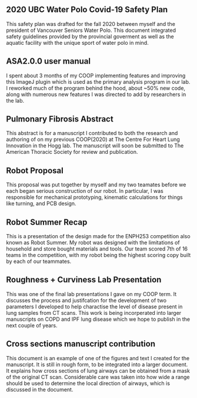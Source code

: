 
## 2020 UBC Water Polo Covid-19 Safety Plan
This safety plan was drafted for the fall 2020 between myself and the president of Vancouver Seniors Water Polo. This document integrated safety guidelines provided by the provincial goverment as well as the aquatic facility with the unique sport of water polo in mind. 

## ASA2.0.0 user manual
I spent about 3 months of my COOP implementing features and improving this ImageJ plugin which is used as the primary analysis program in our lab. I reworked much of the program behind the hood, about ~50% new code, along with numerous new features I was directed to add by researchers in the lab. 

## Pulmonary Fibrosis Abstract
This abstract is for a manuscript I contributed to both the research and authoring of on my previous COOP(2020) at The Centre For Heart Lung Innovation in the Hogg lab. 
The manuscript will soon be submitted to The American Thoracic Society for review and publication.

## Robot Proposal
This proposal was put together by myself and my two teamates before we each began serious construction of our robot. 
In particular, I was responsible for mechanical prototyping, kinematic calculations for things like turning, and PCB design. 

## Robot Summer Recap
This is a presentation of the design made for the ENPH253 competition also known as Robot Summer. My robot was designed with the limitations of household and store bought materials and tools. Our team scored 7th of 16 teams in the competition, with my robot being the highest scoring copy built by each of our teammates.

## Roughness + Curviness Lab Presentation 
This was one of the final lab presentations I gave on my COOP term. It discusses the process and justifcation for the development of two parameters I developed to help charactise the level of disease present in lung samples from CT scans. This work is being incorperated into larger manuscripts on COPD and IPF lung disease which we hope to publish in the next couple of years. 


## Cross sections manuscript contribution 
This document is an example of one of the figures and text I created for the manuscript. It is still in rough form, to be integrated into a larger document.
It explains how cross sections of lung airways can be obtained from a mask of the original CT scan. Considerable care was taken into how wide a range should be used to determine the local direction of airways, which is discussed in the document. 

